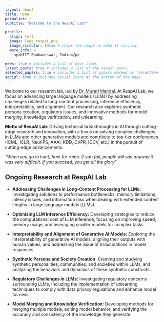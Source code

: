 ```yaml
---
layout: about
title: Home
permalink: /
subtitle: "Welcome to the RespAI Lab!"

profile:
  align: left
  image: logo_respai.png
  image_circular: false # crops the image to make it circular
  more_info: >
    <p>KIIT Bhubaneswar, India</p>

news: true # includes a list of news items
latest_posts: true # includes a list of the newest posts
selected_papers: true # includes a list of papers marked as "selected={true}"
social: true # includes social icons at the bottom of the page
---
```


Welcome to our research lab, led by [Dr. Murari Mandal](https://murarimandal.github.io/). At RespAI Lab, we focus on advancing large language models (LLMs) by addressing challenges related to long-content processing, inference efficiency, interpretability, and alignment. Our research also explores synthetic persona creation, regulatory issues, and innovative methods for model merging, knowledge verification, and unlearning.

<b>Motto of RespAI Lab</b>: Driving technical breakthroughs in AI through cutting-edge research and innovation, with a focus on solving complex challenges in LLMs and other generative models and contribute to top-tier conferences (ICML, ICLR, NeurIPS, AAAI, KDD, CVPR, ICCV, etc.) in the pursuit of cutting-edge advancements. 

<p><em>"When you go to hunt, hunt for rhino. If you fail, people will say anyway it was very difficult. If you succeed, you get all the glory"</em></p>

## <b>Ongoing Research at RespAI Lab</b>
- <b>Addressing Challenges in Long-Content Processing for LLMs:</b> Investigating solutions to performance bottlenecks, memory limitations, latency issues, and information loss when dealing with extended content lengths in large language models (LLMs).
  
- <b>Optimizing LLM Inference Efficiency:</b> Developing strategies to reduce the computational cost of LLM inference, focusing on improving speed, memory usage, and leveraging smaller models for complex tasks.

- <b>Interpretability and Alignment of Generative AI Models:</b> Exploring the interpretability of generative AI models, aligning their outputs with human values, and addressing the issue of hallucinations in model responses.

- <b>Synthetic Persona and Society Creation:</b> Creating and studying synthetic personalities, communities, and societies within LLMs, and analyzing the behaviors and dynamics of these synthetic constructs.

- <b>Regulatory Challenges in LLMs:</b> Investigating regulatory concerns surrounding LLMs, including the implementation of unlearning techniques to comply with data privacy regulations and enhance model fairness.

- <b>Model Merging and Knowledge Verification:</b> Developing methods for merging multiple models, editing model behavior, and verifying the accuracy and consistency of the knowledge they generate.

